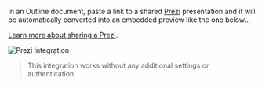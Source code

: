 In an Outline document, paste a link to a shared [Prezi](https://prezi.com) presentation and it will be automatically converted into an embedded preview like the one below…

[Learn more about sharing a Prezi](https://support.prezi.com/hc/en-us/articles/360003498633). 

![Prezi Integration](/images/screenshots/prezi.png)

> This integration works without any additional settings or authentication.
